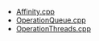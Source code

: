 * [Affinity.cpp](Affinity.cpp) 
* [OperationQueue.cpp](OperationQueue.cpp) 
* [OperationThreads.cpp](OperationThreads.cpp) 
